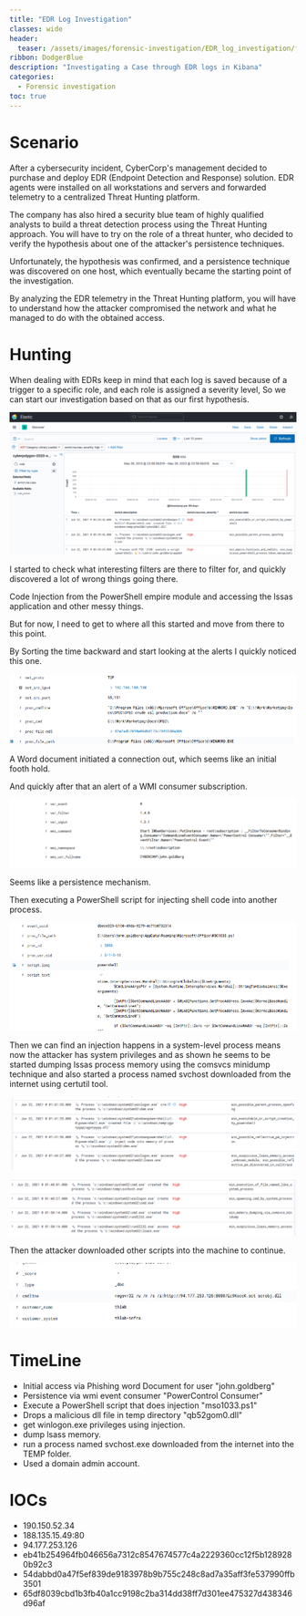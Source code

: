 ```yaml
---
title: "EDR Log Investigation"
classes: wide
header:
  teaser: /assets/images/forensic-investigation/EDR_log_investigation/first.png
ribbon: DodgerBlue
description: "Investigating a Case through EDR logs in Kibana"
categories:
  - Forensic investigation
toc: true
---
```


# Scenario

After a cybersecurity incident, CyberCorp's management decided to purchase and deploy EDR (Endpoint Detection and Response) solution. EDR agents were installed on all workstations and servers and forwarded telemetry to a centralized Threat Hunting platform.

The company has also hired a security blue team of highly qualified analysts to build a threat detection process using the Threat Hunting approach. You will have to try on the role of a threat hunter, who decided to verify the hypothesis about one of the attacker's persistence techniques.

Unfortunately, the hypothesis was confirmed, and a persistence technique was discovered on one host, which eventually became the starting point of the investigation.

By analyzing the EDR telemetry in the Threat Hunting platform, you will have to understand how the attacker compromised the network and what he managed to do with the obtained access.

# Hunting 

When dealing with EDRs keep in mind that each log is saved because of a trigger to a specific role, and each role is assigned a severity level, So we can start our investigation based on that as our first hypothesis.

![Error loading](/assets/images/forensic-investigation/EDR_log_investigation/first.png)

I started to check what interesting filters are there to filter for, and quickly discovered a lot of wrong things going there.

Code Injection from the PowerShell empire module and accessing the lssas application and other messy things.

But for now, I need to get to where all this started and move from there to this point.

By Sorting the time backward and start looking at the alerts I quickly noticed this one.

![Error loading](/assets/images/forensic-investigation/EDR_log_investigation/initial.png)

A Word document initiated a connection out, which seems like an initial footh hold.

And quickly after that an alert of a WMI consumer subscription.

![Error loading](/assets/images/forensic-investigation/EDR_log_investigation/wmi.png)

Seems like a persistence mechanism.

Then executing a PowerShell script for injecting shell code into another process.

![Error loading](/assets/images/forensic-investigation/EDR_log_investigation/inject.png)

Then we can find an injection happens in a system-level process means now the attacker has system privileges and as shown he seems to be started dumping lssas process memory using the comsvcs minidump technique and also started a process named svchost downloaded from the internet using certutil tool.

![Error loading](/assets/images/forensic-investigation/EDR_log_investigation/system.png)

![Error loading](/assets/images/forensic-investigation/EDR_log_investigation/dump.png)

Then the attacker downloaded other scripts into the machine to continue.

![Error loading](/assets/images/forensic-investigation/EDR_log_investigation/download.png)


# TimeLine

- Initial access via Phishing word Document for user "john.goldberg"
- Persistence via wmi event consumer "PowerControl Consumer"
- Execute a PowerShell script that does injection "mso1033.ps1"
- Drops a malicious dll file in temp directory "qb52gom0.dll"
- get winlogon.exe privileges using injection.
- dump lsass memory.
- run a process named svchost.exe downloaded from the internet into the TEMP folder.
- Used a domain admin account.

# IOCs

- 190.150.52.34
- 188.135.15.49:80
- 94.177.253.126
- eb41b254964fb046656a7312c8547674577c4a2229360cc12f5b1289280b92c3
- 54dabbd0a47f5ef839de9183978b9b755c248c8ad7a35aff3fe537990ffb3501
- 65df8039cbd1b3fb40a1cc9198c2ba314dd38ff7d301ee475327d438346d96af
